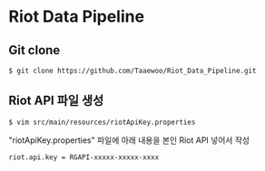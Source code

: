 # Riot Data Pipeline

## Git clone
~~~
$ git clone https://github.com/Taaewoo/Riot_Data_Pipeline.git
~~~

## Riot API 파일 생성
~~~
$ vim src/main/resources/riotApiKey.properties
~~~
"riotApiKey.properties" 파일에 아래 내용을 본인 Riot API 넣어서 작성
~~~
riot.api.key = RGAPI-xxxxx-xxxxx-xxxx
~~~


